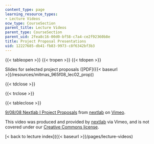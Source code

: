 ```yaml
---
content_type: page
learning_resource_types:
- Lecture Videos
ocw_type: CourseSection
parent_title: Lecture Videos
parent_type: CourseSection
parent_uid: 2fea8c16-00d0-bf58-c7a4-ce2f92360b8e
title: Project Proposal Presentations
uid: 12227685-db41-fb83-9973-c8f6342bf3b3
---
```


{{< tableopen >}}
{{< tropen >}}
{{< tdopen >}}


Slides for selected project proposals ([PDF]({{< baseurl >}}/resources/mitmas_965f08_lec02_prop))


{{< tdclose >}}

{{< trclose >}}

{{< tableclose >}}

[9/08/08 Nextlab I Project Proposals](https://vimeo.com/3866127) from [nextlab](https://vimeo.com/nextlab) on [Vimeo](https://vimeo.com).

This video was produced and provided by [nextlab](http://vimeo.com/nextlab) via Vimeo, and is not covered under our [Creative Commons license](/terms/#cc).

[\< back to lecture index]({{< baseurl >}}/pages/lecture-videos)